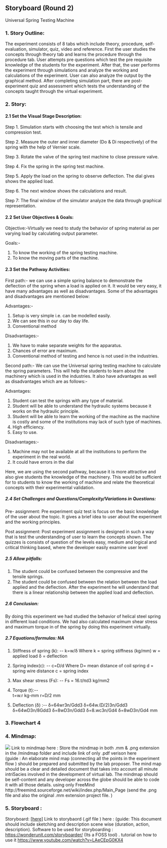 ## Storyboard (Round 2)
 Universal Spring Testing Machine
 
### 1. Story Outline:

The experiment consists of 8 tabs which include theory, procedure, self-evaluation, simulator, quiz, video and reference. First the user studies the concepts through theory tab and learns the procedure through the procedure tab.
User attempts pre questions which test the pre requisite knowledge of the students for the experiment.
After that, the user performs the experiment through simulations and analyze the working and calculations of the experiment. User can also analyze the output by the graphical method.
After completing simulation part, there are post-experiment quiz and assessment which tests the understanding of the concepts taught through the virtual experiment.

### 2. Story:
#### 2.1 Set the Visual Stage Description:
Step 1. Simulation starts with choosing the test which is tensile and compression test.

Step 2. Measure the outer and inner diameter (Do & Di respectively) of the spring with the help of Vernier scale.

Step 3. Rotate the valve of the spring test machine to close pressure valve.

Step 4. Fix the spring in the spring test machine. 

Step 5. Apply the load on the spring to observe deflection. The dial gives shows the applied load. 

Step 6. The next window shows the calculations and result.

Step 7: The final window of the simulator analyze the data through graphical representation.

#### 2.2 Set User Objectives & Goals:
Objective:-Virtually we need to study the behavior of spring material as per varying load by calculating output parameter. 

Goals:- 
1.	To know the working of the spring testing machine.
2.	To know the moving parts of the machine.


#### 2.3 Set the Pathway Activities:

First path:- we can use a simple spring balance to demonstrate the deflection of the spring when a load is applied on it. It would be very easy, it have many advantages as well as disadvantages. Some of the advantages and disadvantages are mentioned below: 

Advantages:-
1)	Setup is very simple i.e. can be modelled easily.
2)	We can see this in our day to day life.
3)	Conventional method

Disadvantages:-

1)  We have to make separate weights for the apparatus.
2)  Chances of error are maximum.
3) Conventional method of testing and hence is not used in the industries. 

Second path:- We can use the Universal spring testing machine to calculate the spring parameters. This will help the students to learn about the machinery which is used in the industries. It also have advantages as well as disadvantages which are as follows:-

Advantages:

1)	Student can test the springs with any type of material.
2)	Student will be able to understand the hydraulic systems because it works on the hydraulic principle.
3)	Student will be able to learn the working of the machine as the machine is costly and some of the institutions may lack of such type of machines.
4)	High efficiency.
5)	Easy to use.

Disadvantages:-

1)	Machine may not be available at all the institutions to perform the experiment in the real world.
2)	It could have errors in the dial 

Here, we are using the second pathway, because it is more attractive and also give students the knowledge of the machinery. This would be sufficient for to students to know the working of machine and relate the theoretical concepts with their experimental validation. 

##### 2.4 Set Challenges and Questions/Complexity/Variations in Questions:

Pre- assignment: Pre experiment quiz test is focus on the basic knowledge of the user about the topic. It gives a brief idea to user about the experiment and the working principles.

Post assignment: Post experiment assignment is designed in such a way that is test the understanding of user to learn the concepts shown. The quizzes is consists of question of the levels easy, medium and logical and critical thinking based, where the developer easily examine user level

##### 2.5 Allow pitfalls:

1)	The student could be confused between the compressive and the tensile springs.
2)	The student could be confused between the relation between the load applied and the deflection. After the experiment he will understand that there is a linear relationship between the applied load and deflection.

##### 2.6 Conclusion:

By doing this experiment we had studied the behavior of helical steel spring in different load conditions. We had also calculated maximum shear stress and maximum torque in of the spring by doing this experiment virtually.

##### 2.7 Equations/formulas: NA
 1) Stiffness of spring (k): --
       k=w/δ
       Where k = spring stiffness (kg/mm)
       w = applied load 
       δ = deflection 
2) Spring index(c): --
c=D/d
Where D= mean distance of coil spring
d = spring wire distance 
c = spring index
3) Max shear stress (Fs): --
Fs = 16.t/πd3   kg/mm2

4) Torque (t):--  
 t=w.r   kg-mm
           r=D/2 mm
5) Deflection (δ) :--
      δ=64wr3n/Gdd3
      δ=64w.(D/2)3n/Gdd3
      δ=64wD3n/8Gdd3
      δ=8wD3n/Gdd3
      δ=8.wc3n/Gd4
      δ=8wD3n/Gd4  mm

### 3. Flowchart 4


### 4. Mindmap:
<img src="mindmap/mindmap.png"/>
 Link to mindmap here : Store the mindmap in both .mm & .png extension in the  /mindmap folder and include link of only .pdf verison here
 <br>
 (guide : An elaborate mind map (connecting all the points in the experiment flow ) should be prepared and submitted by the lab proposer. The mind map should be a clear and detailed document that takes into account all minute intri5acies involved in the development of virtual lab. The mindmap should be self-content and any developer across the globe should be able to code it with all those details. using only FreeMind http://freemind.sourceforge.net/wiki/index.php/Main_Page (send the .png file and also the original .mm extension project file. )

### 5. Storyboard :
Storyboard: <a href="Storyboard/carwiper.gif"> [here]</a>
Link to storybaord (.gif file ) here :
(guide: This document should include sketching and description scene wise (duration, action, description). Software to be used for storyboarding : https://wonderunit.com/storyboarder/ (Its a FOSS tool) . tutorial on how to use it https://www.youtube.com/watch?v=LAeCEpG0KX4
